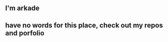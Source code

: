 ## I'm arkade

## have no words for this place, check out my repos and porfolio

<!---
yomidep/yomidep is a ✨ special ✨ repository because its `README.md` (this file) appears on your GitHub profile.
You can click the Preview link to take a look at your changes.
--->
